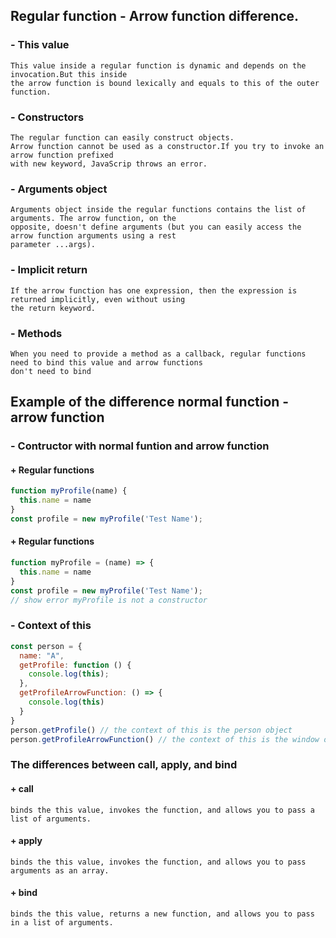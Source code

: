 ## Regular function - Arrow function difference.
  ### - This value
    This value inside a regular function is dynamic and depends on the invocation.But this inside 
    the arrow function is bound lexically and equals to this of the outer function.
  ### - Constructors
    The regular function can easily construct objects.
    Arrow function cannot be used as a constructor.If you try to invoke an arrow function prefixed 
    with new keyword, JavaScrip throws an error.
  ### - Arguments object
    Arguments object inside the regular functions contains the list of arguments. The arrow function, on the
    opposite, doesn't define arguments (but you can easily access the arrow function arguments using a rest 
    parameter ...args).
  ### - Implicit return
    If the arrow function has one expression, then the expression is returned implicitly, even without using 
    the return keyword.
  ### - Methods
    When you need to provide a method as a callback, regular functions need to bind this value and arrow functions
    don't need to bind

## Example of the difference normal function - arrow function
  ### - Contructor with normal funtion and arrow function 
  #### + Regular functions
  ```js 
  function myProfile(name) {
    this.name = name
  }
  const profile = new myProfile('Test Name');
  ```
  #### + Regular functions
  ```js 
  function myProfile = (name) => {
    this.name = name
  }
  const profile = new myProfile('Test Name');
  // show error myProfile is not a constructor
  ```
  ### - Context of this 
  ```js 
  const person = {
    name: "A",
    getProfile: function () {
      console.log(this);
    },
    getProfileArrowFunction: () => {
      console.log(this)
    }
  }
  person.getProfile() // the context of this is the person object
  person.getProfileArrowFunction() // the context of this is the window object
  ```
### The differences between call, apply, and bind
  #### + call
    binds the this value, invokes the function, and allows you to pass a list of arguments.
  #### + apply
    binds the this value, invokes the function, and allows you to pass arguments as an array.
  #### + bind
    binds the this value, returns a new function, and allows you to pass in a list of arguments.
